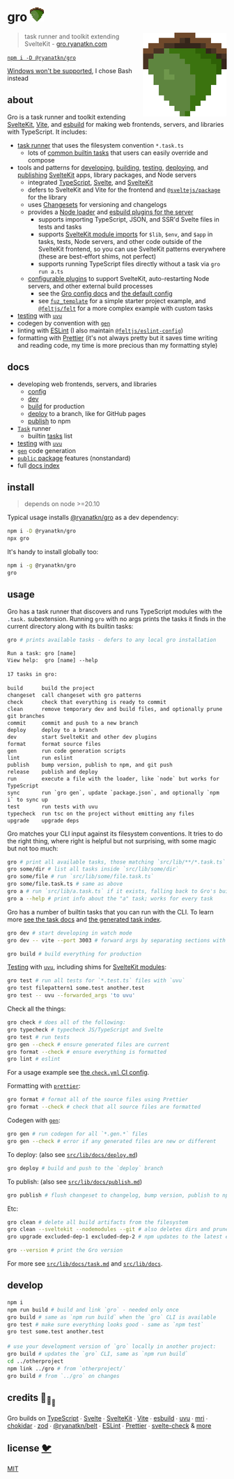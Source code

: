 # gro <img src="static/favicon.png" width="32" height="32">

<img src="static/favicon.png" align="right" width="192" height="192">

> task runner and toolkit extending SvelteKit - [gro.ryanatkn.com](https://gro.ryanatkn.com)

[`npm i -D @ryanatkn/gro`](https://www.npmjs.com/package/@ryanatkn/gro)

[Windows won't be supported](https://github.com/ryanatkn/gro/issues/319), I chose Bash instead

## about

Gro is a task runner and toolkit
extending [SvelteKit](https://github.com/sveltejs/kit),
[Vite](https://github.com/vitejs/vite),
and [esbuild](https://github.com/evanw/esbuild)
for making web frontends, servers, and libraries with TypeScript.
It includes:

- [task runner](/src/lib/docs/task.md) that uses the filesystem convention `*.task.ts`
  - lots of [common builtin tasks](/src/lib/docs/tasks.md) that users can easily override and compose
- tools and patterns for
  [developing](/src/lib/docs/dev.md),
  [building](/src/lib/docs/build.md),
  [testing](/src/lib/docs/test.md),
  [deploying](/src/lib/docs/deploy.md),
  and [publishing](/src/lib/docs/publish.md)
  [SvelteKit](https://github.com/sveltejs/kit) apps, library packages, and Node servers
  - integrated [TypeScript](https://github.com/microsoft/typescript),
    [Svelte](https://github.com/sveltejs/svelte),
    and [SvelteKit](https://github.com/sveltejs/kit)
  - defers to SvelteKit and Vite for the frontend and
    [`@sveltejs/package`](https://kit.svelte.dev/docs/packaging) for the library
  - uses [Changesets](https://github.com/changesets/changesets) for versioning and changelogs
  - provides a [Node loader](/src/lib/loader.ts) and
    [esbuild plugins for the server](/src/lib/gro_plugin_server.ts)
    - supports importing TypeScript, JSON, and SSR'd Svelte files in tests and tasks
    - supports [SvelteKit module imports](https://kit.svelte.dev/docs/modules) for
      `$lib`, `$env`, and `$app` in tasks, tests, Node servers,
      and other code outside of the SvelteKit frontend,
      so you can use SvelteKit patterns everywhere
      (these are best-effort shims, not perfect)
    - supports running TypeScript files directly without a task via `gro run a.ts`
  - [configurable plugins](/src/lib/docs/plugin.md)
    to support SvelteKit, auto-restarting Node servers, and other external build processes
    - see the [Gro config docs](/src/lib/docs/config.md) and
      [the default config](https://github.com/ryanatkn/gro/blob/main/src/lib/gro.config.default.ts)
    - see [`fuz_template`](https://github.com/fuz-dev/fuz_template)
      for a simple starter project example, and
      [`@feltjs/felt`](https://github.com/feltjs/felt) for a more complex example with custom tasks
- [testing](/src/lib/docs/test.md) with [`uvu`](https://github.com/lukeed/uvu)
- codegen by convention with [`gen`](/src/lib/docs/gen.md)
- linting with [ESLint](https://github.com/eslint/eslint)
  (I also maintain [`@feltjs/eslint-config`](https://github.com/feltjs/eslint-config))
- formatting with [Prettier](https://github.com/prettier/prettier)
  (it's not always pretty but it saves time writing and reading code,
  my time is more precious than my formatting style)

## docs

- developing web frontends, servers, and libraries
  - [config](/src/lib/docs/config.md)
  - [dev](/src/lib/docs/dev.md)
  - [build](/src/lib/docs/build.md) for production
  - [deploy](/src/lib/docs/deploy.md) to a branch, like for GitHub pages
  - [publish](/src/lib/docs/publish.md) to npm
- [`Task`](/src/lib/docs/task.md) runner
  - builtin [tasks](/src/lib/docs/tasks.md) list
- [testing](/src/lib/docs/test.md) with [`uvu`](https://github.com/lukeed/uvu)
- [`gen`](/src/lib/docs/gen.md) code generation
- [`public` package](/src/lib/docs/package_json.md#public-packages) features (nonstandard)
- full [docs index](/src/lib/docs#readme)

## install

> depends on node >=20.10

Typical usage installs [@ryanatkn/gro](https://www.npmjs.com/package/@ryanatkn/gro)
as a dev dependency:

```bash
npm i -D @ryanatkn/gro
npx gro
```

It's handy to install globally too:

```bash
npm i -g @ryanatkn/gro
gro
```

## usage

Gro has a task runner that discovers and runs TypeScript modules with the `.task.` subextension.
Running `gro` with no args prints the tasks
it finds in the current directory along with its builtin tasks:

```bash
gro # prints available tasks - defers to any local gro installation
```

```
Run a task: gro [name]
View help:  gro [name] --help

17 tasks in gro:

build      build the project
changeset  call changeset with gro patterns
check      check that everything is ready to commit
clean      remove temporary dev and build files, and optionally prune git branches
commit     commit and push to a new branch
deploy     deploy to a branch
dev        start SvelteKit and other dev plugins
format     format source files
gen        run code generation scripts
lint       run eslint
publish    bump version, publish to npm, and git push
release    publish and deploy
run        execute a file with the loader, like `node` but works for TypeScript
sync       run `gro gen`, update `package.json`, and optionally `npm i` to sync up
test       run tests with uvu
typecheck  run tsc on the project without emitting any files
upgrade    upgrade deps
```

Gro matches your CLI input against its filesystem conventions.
It tries to do the right thing, where right is helpful but not surprising,
with some magic but not too much:

```bash
gro # print all available tasks, those matching `src/lib/**/*.task.ts` and Gro's builtins
gro some/dir # list all tasks inside `src/lib/some/dir`
gro some/file # run `src/lib/some/file.task.ts`
gro some/file.task.ts # same as above
gro a # run `src/lib/a.task.ts` if it exists, falling back to Gro's builtin
gro a --help # print info about the "a" task; works for every task
```

Gro has a number of builtin tasks that you can run with the CLI.
To learn more [see the task docs](/src/lib/docs/task.md)
and [the generated task index](/src/lib/docs/tasks.md).

```bash
gro dev # start developing in watch mode
gro dev -- vite --port 3003 # forward args by separating sections with --
```

```bash
gro build # build everything for production
```

[Testing](/src/lib/docs/test.md) with [`uvu`](https://github.com/lukeed/uvu),
including shims for [SvelteKit modules](https://kit.svelte.dev/docs/modules):

```bash
gro test # run all tests for `*.test.ts` files with `uvu`
gro test filepattern1 some.test another.test
gro test -- uvu --forwarded_args 'to uvu'
```

Check all the things:

```bash
gro check # does all of the following:
gro typecheck # typecheck JS/TypeScript and Svelte
gro test # run tests
gro gen --check # ensure generated files are current
gro format --check # ensure everything is formatted
gro lint # eslint
```

For a usage example see [the `check.yml` CI config](.github/workflows/check.yml).

Formatting with [`prettier`](https://github.com/prettier/prettier):

```bash
gro format # format all of the source files using Prettier
gro format --check # check that all source files are formatted
```

Codegen with [`gen`](/src/lib/docs/gen.md):

```bash
gro gen # run codegen for all `*.gen.*` files
gro gen --check # error if any generated files are new or different
```

To deploy: (also see [`src/lib/docs/deploy.md`](/src/lib/docs/deploy.md))

```bash
gro deploy # build and push to the `deploy` branch
```

To publish: (also see [`src/lib/docs/publish.md`](/src/lib/docs/publish.md))

```bash
gro publish # flush changeset to changelog, bump version, publish to npm, and git push
```

Etc:

```bash
gro clean # delete all build artifacts from the filesystem
gro clean --sveltekit --nodemodules --git # also deletes dirs and prunes git branches
gro upgrade excluded-dep-1 excluded-dep-2 # npm updates to the latest everything
```

```bash
gro --version # print the Gro version
```

For more see [`src/lib/docs/task.md`](/src/lib/docs/task.md) and [`src/lib/docs`](/src/lib/docs).

## develop

```bash
npm i
npm run build # build and link `gro` - needed only once
gro build # same as `npm run build` when the `gro` CLI is available
gro test # make sure everything looks good - same as `npm test`
gro test some.test another.test

# use your development version of `gro` locally in another project:
gro build # updates the `gro` CLI, same as `npm run build`
cd ../otherproject
npm link ../gro # from `otherproject/`
gro build # from `../gro` on changes
```

## credits 🐢<sub>🐢</sub><sub><sub>🐢</sub></sub>

Gro builds on
[TypeScript](https://github.com/microsoft/TypeScript) ∙
[Svelte](https://github.com/sveltejs/svelte) ∙
[SvelteKit](https://github.com/sveltejs/kit) ∙
[Vite](https://github.com/vitejs/vite) ∙
[esbuild](https://github.com/evanw/esbuild) ∙
[uvu](https://github.com/lukeed/uvu) ∙
[mri](https://github.com/lukeed/mri) ∙
[chokidar](https://github.com/paulmillr/chokidar) ∙
[zod](https://github.com/colinhacks/zod) ∙
[@ryanatkn/belt](https://github.com/ryanatkn/belt) ∙
[ESLint](https://github.com/eslint/eslint) ∙
[Prettier](https://github.com/prettier/prettier) ∙
[svelte-check](https://github.com/sveltejs/language-tools/tree/master/packages/svelte-check) &
[more](package.json)

## license [🐦](https://wikipedia.org/wiki/Free_and_open-source_software)

[MIT](LICENSE)
